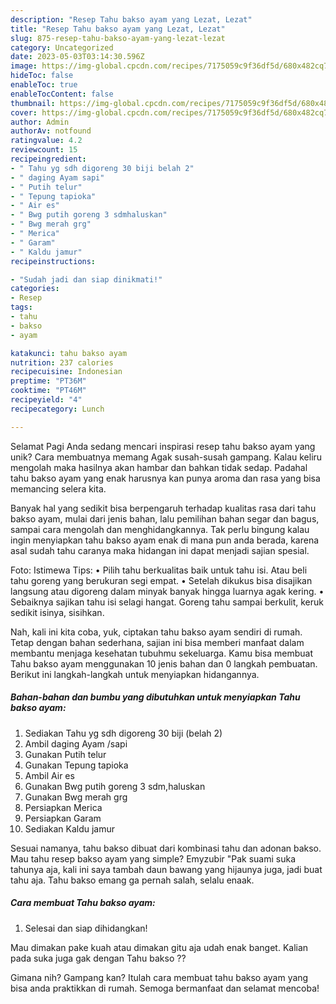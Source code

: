 ```yaml
---
description: "Resep Tahu bakso ayam yang Lezat, Lezat"
title: "Resep Tahu bakso ayam yang Lezat, Lezat"
slug: 875-resep-tahu-bakso-ayam-yang-lezat-lezat
category: Uncategorized
date: 2023-05-03T03:14:30.596Z
image: https://img-global.cpcdn.com/recipes/7175059c9f36df5d/680x482cq70/tahu-bakso-ayam-foto-resep-utama.jpg
hideToc: false
enableToc: true
enableTocContent: false
thumbnail: https://img-global.cpcdn.com/recipes/7175059c9f36df5d/680x482cq70/tahu-bakso-ayam-foto-resep-utama.jpg
cover: https://img-global.cpcdn.com/recipes/7175059c9f36df5d/680x482cq70/tahu-bakso-ayam-foto-resep-utama.jpg
author: Admin
authorAv: notfound
ratingvalue: 4.2
reviewcount: 15
recipeingredient:
- " Tahu yg sdh digoreng 30 biji belah 2"
- " daging Ayam sapi"
- " Putih telur"
- " Tepung tapioka"
- " Air es"
- " Bwg putih goreng 3 sdmhaluskan"
- " Bwg merah grg"
- " Merica"
- " Garam"
- " Kaldu jamur"
recipeinstructions:

- "Sudah jadi dan siap dinikmati!"
categories:
- Resep
tags:
- tahu
- bakso
- ayam

katakunci: tahu bakso ayam 
nutrition: 237 calories
recipecuisine: Indonesian
preptime: "PT36M"
cooktime: "PT46M"
recipeyield: "4"
recipecategory: Lunch

---
```



Selamat Pagi Anda sedang mencari inspirasi resep tahu bakso ayam yang unik? Cara membuatnya memang Agak susah-susah gampang. Kalau keliru mengolah maka hasilnya akan hambar dan bahkan tidak sedap. Padahal tahu bakso ayam yang enak harusnya kan punya aroma dan rasa yang bisa memancing selera kita.


Banyak hal yang sedikit bisa berpengaruh terhadap kualitas rasa dari tahu bakso ayam, mulai dari jenis bahan, lalu pemilihan bahan segar dan bagus, sampai cara mengolah dan menghidangkannya. Tak perlu bingung kalau ingin menyiapkan tahu bakso ayam enak di mana pun anda berada, karena asal sudah tahu caranya maka hidangan ini dapat menjadi sajian spesial.

Foto: Istimewa Tips: • Pilih tahu berkualitas baik untuk tahu isi. Atau beli tahu goreng yang berukuran segi empat. • Setelah dikukus bisa disajikan langsung atau digoreng dalam minyak banyak hingga luarnya agak kering. • Sebaiknya sajikan tahu isi selagi hangat. Goreng tahu sampai berkulit, keruk sedikit isinya, sisihkan.


Nah, kali ini kita coba, yuk, ciptakan tahu bakso ayam sendiri di rumah. Tetap dengan bahan sederhana, sajian ini bisa memberi manfaat dalam membantu menjaga kesehatan tubuhmu sekeluarga. Kamu bisa membuat Tahu bakso ayam menggunakan 10 jenis bahan dan 0 langkah pembuatan. Berikut ini langkah-langkah untuk menyiapkan hidangannya.

<!--inarticleads1-->

##### Bahan-bahan dan bumbu yang dibutuhkan untuk menyiapkan Tahu bakso ayam:

1. Sediakan  Tahu yg sdh digoreng 30 biji (belah 2)
1. Ambil  daging Ayam /sapi
1. Gunakan  Putih telur
1. Gunakan  Tepung tapioka
1. Ambil  Air es
1. Gunakan  Bwg putih goreng 3 sdm,haluskan
1. Gunakan  Bwg merah grg
1. Persiapkan  Merica
1. Persiapkan  Garam
1. Sediakan  Kaldu jamur


Sesuai namanya, tahu bakso dibuat dari kombinasi tahu dan adonan bakso. Mau tahu resep bakso ayam yang simple? Emyzubir &#34;Pak suami suka tahunya aja, kali ini saya tambah daun bawang yang hijaunya juga, jadi buat tahu aja. Tahu bakso emang ga pernah salah, selalu enaak. 

<!--inarticleads2-->

##### Cara membuat Tahu bakso ayam:


1. Selesai dan siap dihidangkan!

Mau dimakan pake kuah atau dimakan gitu aja udah enak banget. Kalian pada suka juga gak dengan Tahu bakso ?? 

Gimana nih? Gampang kan? Itulah cara membuat tahu bakso ayam yang bisa anda praktikkan di rumah. Semoga bermanfaat dan selamat mencoba!
